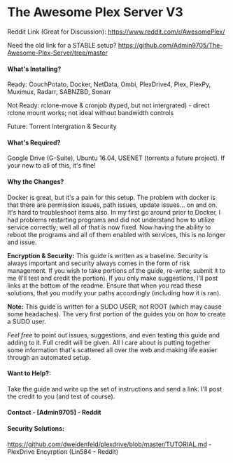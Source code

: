 # The Awesome Plex Server V3

Reddit Link (Great for Discussion): https://www.reddit.com/r/AwesomePlex/

Need the old link for a STABLE setup? https://github.com/Admin9705/The-Awesome-Plex-Server/tree/master

#### What's Installing?

Ready:      CouchPotato, Docker, NetData, Ombi, PlexDrive4, Plex, PlexPy, Muximux, Radarr, SABNZBD, Sonarr

Not Ready:  rclone-move & cronjob (typed, but not intergrated) - direct rclone mount works; not ideal without bandwidth controls

Future:     Torrent Intergration & Security

#### What's Required?
Google Drive (G-Suite), Ubuntu 16.04, USENET (torrents a future project).  If your new to all of this, it's fine!

#### Why the Changes?
Docker is great, but it's a pain for this setup.  The problem with docker is that there are permission issues, path issues, update issues... on and on.  It's hard to troubleshoot items also.  In my first go around prior to Docker, I had problems restarting programs and did not understand how to utilize service correctly; well all of that is now fixed.  Now having the ability to reboot the programs and all of them enabled with services, this is no longer and issue.

**Encryption & Security:** This guide is written as a baseline.  Security is always important and security always comes in the form of risk management.  If you wish to take portions of the guide, re-write; submit it to me (I'll test and credit the portion).  If you only make suggestions, I'll post links at the bottom of the readme.  Ensure that when you read these solutions, that you modify your paths accordingly (including how it is ran).

**Note:** This guide is written for a SUDO USER, not ROOT (which may cause some headaches).  The very first portion of the guides you on how to create a SUDO user.

*Feel free* to point out issues, suggestions, and even testing this guide and adding to it.  Full credit will be given.  All I care about is putting together some information that's scattered all over the web and making life easier through an automated setup.

#### Want to Help?:
Take the guide and write up the set of instructions and send a link.  I'll post the credit to you (and test of course).

#### Contact  - [Admin9705] - Reddit

#### Security Solutions:
https://github.com/dweidenfeld/plexdrive/blob/master/TUTORIAL.md - PlexDrive Encyrption (Lin584 - Reddit) 
